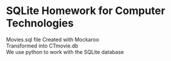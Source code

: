 # SQLite Homework for Computer Technologies

Movies.sql file Created with Mockaroo\
Transformed into CTmovie.db\
We use python to work with the SQLite database
